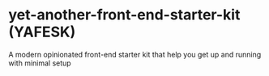 # yet-another-front-end-starter-kit (YAFESK)
A modern opinionated front-end starter kit that help you get up and running with minimal setup
